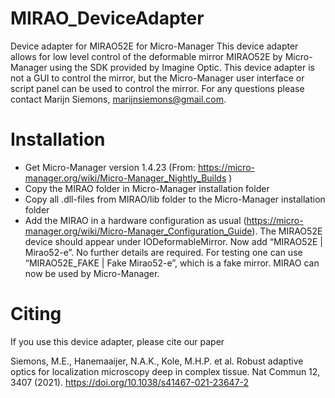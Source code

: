 # MIRAO_DeviceAdapter
Device adapter for MIRAO52E for Micro-Manager This device adapter allows for low level control of the deformable mirror MIRAO52E by Micro-Manager using the SDK provided by Imagine Optic. This device adapter is not a GUI to control the mirror, but the Micro-Manager user interface or script panel can be used to control the mirror.
For any questions please contact Marijn Siemons, marijnsiemons@gmail.com.

# Installation
- Get Micro-Manager version 1.4.23 (From: https://micro-manager.org/wiki/Micro-Manager_Nightly_Builds )
- Copy the MIRAO folder in Micro-Manager installation folder
- Copy all .dll-files from MIRAO/lib folder to the Micro-Manager installation folder
- Add the MIRAO in a hardware configuration as usual (https://micro-manager.org/wiki/Micro-Manager_Configuration_Guide). The MIRAO52E device should appear under IODeformableMirror. Now add “MIRAO52E | Mirao52-e”. No further details are required.
For testing one can use “MIRAO52E_FAKE | Fake Mirao52-e”, which is a fake mirror.
MIRAO can now be used by Micro-Manager.

# Citing
If you use this device adapter, please cite our paper

Siemons, M.E., Hanemaaijer, N.A.K., Kole, M.H.P. et al. Robust adaptive optics for localization microscopy deep in complex tissue. Nat Commun 12, 3407 (2021). https://doi.org/10.1038/s41467-021-23647-2
